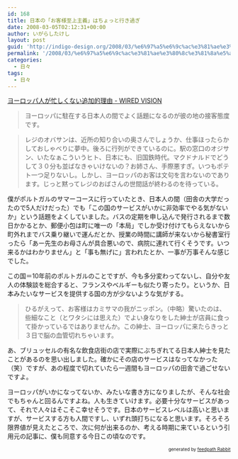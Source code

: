 ```yaml
---
id: 168
title: 日本の「お客様至上主義」はちょっと行き過ぎ
date: 2008-03-05T02:12:31+00:00
author: いがらしたけし
layout: post
guid: 'http://indigo-design.org/2008/03/%e6%97%a5%e6%9c%ac%e3%81%ae%e3%80%8c%e3%81%8a%e5%ae%a2%e6%a7%98%e8%87%b3%e4%b8%8a%e4%b8%bb%e7%be%a9%e3%80%8d%e3%81%af%e3%81%a1%e3%82%87%e3%81%a3%e3%81%a8%e8%a1%8c%e3%81%8d%e9%81%8e%e3%81%8e/'
permalink: '/2008/03/%e6%97%a5%e6%9c%ac%e3%81%ae%e3%80%8c%e3%81%8a%e5%ae%a2%e6%a7%98%e8%87%b3%e4%b8%8a%e4%b8%bb%e7%be%a9%e3%80%8d%e3%81%af%e3%81%a1%e3%82%87%e3%81%a3%e3%81%a8%e8%a1%8c%e3%81%8d%e9%81%8e%e3%81%8e/'
categories:
  - 日々
tags:
  - 日々
---
```

<p><a href="http://wiredvision.jp/blog/fujii/200803/200803031030.html">ヨーロッパ人が忙しくない追加的理由 - WIRED VISION</a></p><blockquote><p>ヨーロッパに駐在する日本人の間でよく話題になるのが彼の地の接客態度です。</p></blockquote><blockquote><p>レジのオバサンは、近所の知り合いの奥さんでしょうか、仕事ほったらかしておしゃべりに夢中。後ろに行列ができているのに。駅の窓口のオジサン、いたなぁこういうヒト、日本にも、旧国鉄時代。マクドナルドでどうして３０分も並ばなきゃいけないの？お姉さん、手際悪すぎ。いつもポテト一つ足りないし。しかし、ヨーロッパのお客は文句を言わないのであります。じっと黙ってレジのおばさんの世間話が終わるのを待っている。</p></blockquote><p>僕がポルトガルのサマーコースに行っていたとき、日本人の間（田舎の大学だったので5人だけだった）でも「この国のサービスがいかに非効率でやる気がないか」という話題をよくしていました。バスの定期を申し込んで発行されるまで数日かかるとか、郵便小包は町に唯一の「本局」でしか受け付けてもらえないから町外れまでバス乗り継いで運んだとか、授業の時間に講師が来ないから秘書室行ったら「あー先生のお母さんが具合悪いので、病院に連れて行くそうです。いつ来るかはわかりません」と「事も無げに」言われたとか、一事が万事そんな感じでした。</p><p>この国＝10年前のポルトガルのことですが、今も多分変わってないし、自分や友人の体験談を総合すると、フランスやベルギーも似たり寄ったり。というか、日本みたいなサービスを提供する国の方が少ないような気がする。</p><blockquote><p>ひるがえって、お客様はカミサマの我がニッポン。（中略）驚いたのは、些細なこと（とワタシには思えた）でよい身なりをした紳士が店員に食って掛かっているではありませんか。この紳士、ヨーロッパに来たらきっと３日で脳の血管切れちゃいます。</p></blockquote><p>あ、ブリュッセルの有名な飲食店街の店で実際にぶちぎれてる日本人紳士を見たことがあるのを思い出しました。確かにその店のサービスはなってなかった（笑）ですが、あの程度で切れていたら一週間もヨーロッパの田舎で過ごせないですよ。</p><p>ヨーロッパがいかになってないか、みたいな書き方になりましたが、そんな社会でもちゃんと回るんですよね。人も生きていけます。必要十分なサービスがあって、それで人々はそこそこ幸せそうです。日本のサービスレベルは高いと思いますが、サービスする方も人間ですし、いずれ頭打ちになると思います。そろそろ限界値が見えたところで、次に何が出来るのか、考える時期に来ているという引用元の記事に、僕も同意する今日この頃なのです。</p><!--feedpath info start--><div style="text-align: right;font-size: 10px"><span>generated by <a href="http://feedpath.jp" title="feedpath Rabbit" target="_blank">feedpath Rabbit</a></span></div><!--feedpath info end-->